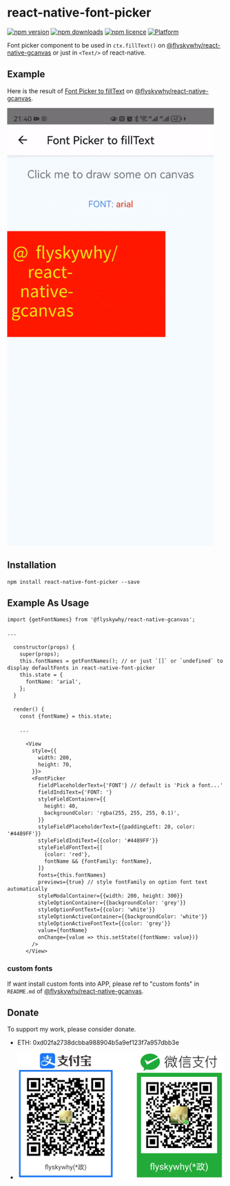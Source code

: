 # react-native-font-picker

[![npm version](http://img.shields.io/npm/v/react-native-font-picker.svg?style=flat-square)](https://npmjs.org/package/react-native-font-picker "View this project on npm")
[![npm downloads](http://img.shields.io/npm/dm/react-native-font-picker.svg?style=flat-square)](https://npmjs.org/package/react-native-font-picker "View this project on npm")
[![npm licence](http://img.shields.io/npm/l/react-native-font-picker.svg?style=flat-square)](https://npmjs.org/package/react-native-font-picker "View this project on npm")
[![Platform](https://img.shields.io/badge/platform-ios%20%7C%20android%20%7C%20web-989898.svg?style=flat-square)](https://npmjs.org/package/react-native-font-picker "View this project on npm")

Font picker component to be used in `ctx.fillText()` on [@flyskywhy/react-native-gcanvas](https://github.com/flyskywhy/react-native-gcanvas) or just in `<Text/>` of react-native.

## Example
Here is the result of [Font Picker to fillText](https://github.com/flyskywhy/GCanvasRNExamples/blob/master/app/components/FontPicker2FillText.js) on [@flyskywhy/react-native-gcanvas](https://github.com/flyskywhy/react-native-gcanvas).

<img src="https://raw.githubusercontent.com/flyskywhy/GCanvasRNExamples/master/assets/FontPicker2FillText.gif" width="480">

## Installation
```
npm install react-native-font-picker --save
```

## Example As Usage
```
import {getFontNames} from '@flyskywhy/react-native-gcanvas';

...

  constructor(props) {
    super(props);
    this.fontNames = getFontNames(); // or just `[]` or `undefined` to display defaultFonts in react-native-font-picker
    this.state = {
      fontName: 'arial',
    };
  }

  render() {
    const {fontName} = this.state;

    ...

      <View
        style={{
          width: 200,
          height: 70,
        }}>
        <FontPicker
          fieldPlaceholderText={'FONT'} // default is 'Pick a font...'
          fieldIndiText={'FONT: '}
          styleFieldContainer={{
            height: 40,
            backgroundColor: 'rgba(255, 255, 255, 0.1)',
          }}
          styleFieldPlaceholderText={{paddingLeft: 20, color: '#4489FF'}}
          styleFieldIndiText={{color: '#4489FF'}}
          styleFieldFontText={[
            {color: 'red'},
            fontName && {fontFamily: fontName},
          ]}
          fonts={this.fontNames}
          previews={true} // style fontFamily on option font text automatically
          styleModalContainer={{width: 200, height: 300}}
          styleOptionContainer={{backgroundColor: 'grey'}}
          styleOptionFontText={{color: 'white'}}
          styleOptionActiveContainer={{backgroundColor: 'white'}}
          styleOptionActiveFontText={{color: 'grey'}}
          value={fontName}
          onChange={value => this.setState({fontName: value})}
        />
      </View>
```

### custom fonts
If want install custom fonts into APP, please ref to "custom fonts" in `README.md` of [@flyskywhy/react-native-gcanvas](https://github.com/flyskywhy/react-native-gcanvas).

## Donate
To support my work, please consider donate.

- ETH: 0xd02fa2738dcbba988904b5a9ef123f7a957dbb3e

- <img src="https://raw.githubusercontent.com/flyskywhy/flyskywhy/main/assets/alipay_weixin.png" width="500">
